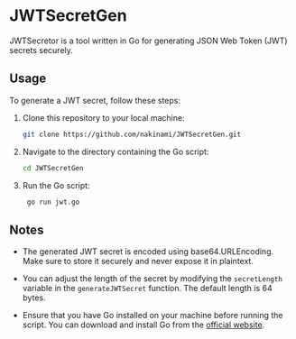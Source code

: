 # JWTSecretGen

JWTSecretor is a tool written in Go for generating JSON Web Token (JWT) secrets securely.

## Usage

To generate a JWT secret, follow these steps:

1. Clone this repository to your local machine:

   ```bash
   git clone https://github.com/nakinami/JWTSecretGen.git

2. Navigate to the directory containing the Go script:

   ```bash
   cd JWTSecretGen

3. Run the Go script:
 
   ```bash
    go run jwt.go

## Notes

- The generated JWT secret is encoded using base64.URLEncoding. Make sure to store it securely and never expose it in plaintext.

- You can adjust the length of the secret by modifying the `secretLength` variable in the `generateJWTSecret` function. The default length is 64 bytes.

- Ensure that you have Go installed on your machine before running the script. You can download and install Go from the [official website](https://golang.org/).
